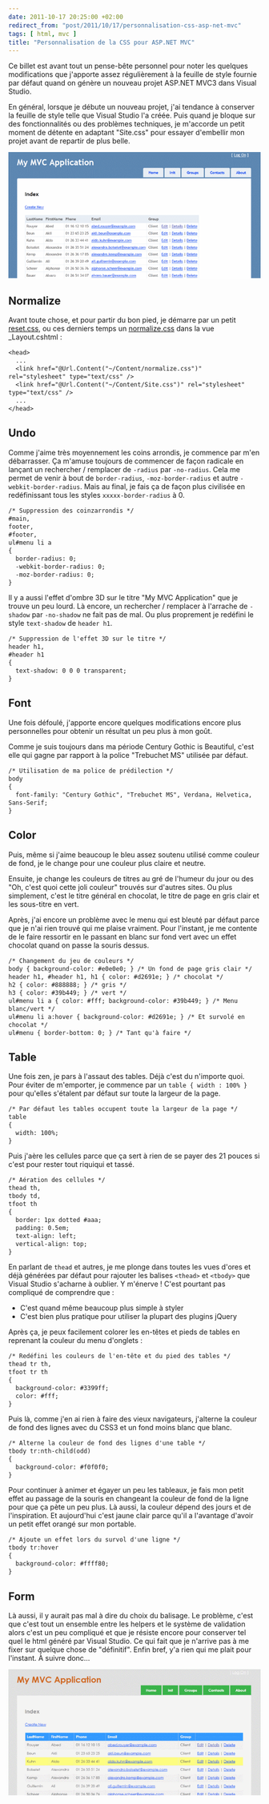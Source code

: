 ```yaml
---
date: 2011-10-17 20:25:00 +02:00
redirect_from: "post/2011/10/17/personnalisation-css-asp-net-mvc"
tags: [ html, mvc ]
title: "Personnalisation de la CSS pour ASP.NET MVC"
---
```


Ce billet est avant tout un pense-bête personnel pour noter les quelques
modifications que j'apporte assez régulièrement à la feuille de style fournie
par défaut quand on génère un nouveau projet ASP.NET MVC3 dans Visual
Studio.

En général, lorsque je débute un nouveau projet, j'ai tendance à conserver
la feuille de style telle que Visual Studio l'a créée. Puis quand je bloque sur
des fonctionnalités ou des problèmes techniques, je m'accorde un petit moment
de détente en adaptant "Site.css" pour essayer d'embellir mon
projet avant de repartir de plus belle.

![](/public/2011/mysite01.png)

## Normalize

Avant toute chose, et pour partir du bon pied, je démarre par un petit
[reset.css](http://meyerweb.com/eric/tools/css/reset/), ou ces derniers temps un [normalize.css](http://necolas.github.com/normalize.css/) dans
la vue _Layout.cshtml :

```
<head>
  ...
  <link href="@Url.Content("~/Content/normalize.css")" rel="stylesheet" type="text/css" />
  <link href="@Url.Content("~/Content/Site.css")" rel="stylesheet" type="text/css" />
  ...
</head>
```

## Undo

Comme j'aime très moyennement les coins arrondis, je commence par m'en
débarrasser. Ça m'amuse toujours de commencer de façon radicale en lançant un
rechercher / remplacer de `-radius` par `-no-radius`.
Cela me permet de venir à bout de `border-radius`,
`-moz-border-radius` et autre `-webkit-border-radius`.
Mais au final, je fais ça de façon plus civilisée en redéfinissant tous les
styles `xxxxx-border-radius` à 0.

```
/* Suppression des coinzarrondis */
#main,
footer,
#footer,
ul#menu li a
{
  border-radius: 0;
  -webkit-border-radius: 0;
  -moz-border-radius: 0;
}
```

Il y a aussi l'effet d'ombre 3D sur le titre "My MVC
Application" que je trouve un peu lourd. Là encore, un rechercher /
remplacer à l'arrache de `-shadow` par `-no-shadow` ne
fait pas de mal. Ou plus proprement je redéfini le style
`text-shadow` de `header h1`.

```
/* Suppression de l'effet 3D sur le titre */
header h1,
#header h1
{
  text-shadow: 0 0 0 transparent;
}
```

## Font

Une fois défoulé, j'apporte encore quelques modifications encore plus
personnelles pour obtenir un résultat un peu plus à mon goût.

Comme je suis toujours dans ma période Century Gothic is Beautiful, c'est
elle qui gagne par rapport à la police "Trebuchet MS" utilisée par
défaut.

```
/* Utilisation de ma police de prédilection */
body
{
  font-family: "Century Gothic", "Trebuchet MS", Verdana, Helvetica, Sans-Serif;
}
```

## Color

Puis, même si j'aime beaucoup le bleu assez soutenu utilisé comme couleur de
fond, je le change pour une couleur plus claire et neutre.

Ensuite, je change les couleurs de titres au gré de l'humeur du jour ou des
"Oh, c'est quoi cette joli couleur" trouvés sur d'autres sites. Ou
plus simplement, c'est le titre général en chocolat, le titre de page en gris
clair et les sous-titre en vert.

Après, j'ai encore un problème avec le menu qui est bleuté par défaut parce
que je n'ai rien trouvé qui me plaise vraiment. Pour l'instant, je me contente
de le faire ressortir en le passant en blanc sur fond vert avec un effet
chocolat quand on passe la souris dessus.

```
/* Changement du jeu de couleurs */
body { background-color: #e0e0e0; } /* Un fond de page gris clair */
header h1, #header h1, h1 { color: #d2691e; } /* chocolat */
h2 { color: #888888; } /* gris */
h3 { color: #39b449; } /* vert */
ul#menu li a { color: #fff; background-color: #39b449; } /* Menu blanc/vert */
ul#menu li a:hover { background-color: #d2691e; } /* Et survolé en chocolat */
ul#menu { border-bottom: 0; } /* Tant qu'à faire */
```

## Table

Une fois zen, je pars à l'assaut des tables. Déjà c'est du n'importe quoi.
Pour éviter de m'emporter, je commence par un `table { width : 100%
}` pour qu'elles s'étalent par défaut sur toute la largeur de la
page.

```
/* Par défaut les tables occupent toute la largeur de la page */
table
{
  width: 100%;
}
```

Puis j'aère les cellules parce que ça sert à rien de se payer des 21 pouces
si c'est pour rester tout riquiqui et tassé.

```
/* Aération des cellules */
thead th,
tbody td,
tfoot th
{
  border: 1px dotted #aaa;
  padding: 0.5em;
  text-align: left;
  vertical-align: top;
}
```

En parlant de `thead` et autres, je me plonge dans toutes les
vues d'ores et déjà générées par défaut pour rajouter les balises
`<thead>` et `<tbody>` que Visual Studio
s'acharne à oublier. Y m'énerve ! C'est pourtant pas compliqué de
comprendre que :

* C'est quand même beaucoup plus simple à styler
* C'est bien plus pratique pour utiliser la plupart des plugins jQuery

Après ça, je peux facilement colorer les en-têtes et pieds de tables en
reprenant la couleur du menu d'onglets :

```
/* Redéfini les couleurs de l'en-tête et du pied des tables */
thead tr th,
tfoot tr th
{
  background-color: #3399ff;
  color: #fff;
}
```

Puis là, comme j'en ai rien à faire des vieux navigateurs, j'alterne la
couleur de fond des lignes avec du CSS3 et un fond moins blanc que blanc.

```
/* Alterne la couleur de fond des lignes d'une table */
tbody tr:nth-child(odd)
{
  background-color: #f0f0f0;
}
```

Pour continuer à animer et égayer un peu les tableaux, je fais mon petit
effet au passage de la souris en changeant la couleur de fond de la ligne pour
que ça pète un peu plus. Là aussi, la couleur dépend des jours et de
l'inspiration. Et aujourd'hui c'est jaune clair parce qu'il a l'avantage
d'avoir un petit effet orangé sur mon portable.

```
/* Ajoute un effet lors du survol d'une ligne */
tbody tr:hover
{
  background-color: #ffff80;
}
```

## Form

Là aussi, il y aurait pas mal à dire du choix du balisage. Le problème,
c'est que c'est tout un ensemble entre les helpers et le système de validation
alors c'est un peu compliqué et que je résiste encore pour conserver tel quel
le html généré par Visual Studio. Ce qui fait que je n'arrive pas à me fixer
sur quelque chose de "définitif". Enfin bref, y'a rien qui me plait pour
l'instant. À suivre donc…

![](/public/2011/mysite02.png)
